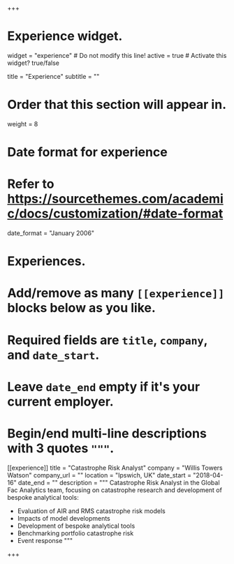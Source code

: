 +++
# Experience widget.
widget = "experience"  # Do not modify this line!
active = true  # Activate this widget? true/false

title = "Experience"
subtitle = ""

# Order that this section will appear in.
weight = 8

# Date format for experience
#   Refer to https://sourcethemes.com/academic/docs/customization/#date-format
date_format = "January 2006"

# Experiences.
#   Add/remove as many `[[experience]]` blocks below as you like.
#   Required fields are `title`, `company`, and `date_start`.
#   Leave `date_end` empty if it's your current employer.
#   Begin/end multi-line descriptions with 3 quotes `"""`.
[[experience]]
  title = "Catastrophe Risk Analyst"
  company = "Willis Towers Watson"
  company_url = ""
  location = "Ipswich, UK"
  date_start = "2018-04-16"
  date_end = ""
  description = """
  Catastrophe Risk Analyst in the Global Fac Analytics team, focusing on catastrophe research and development of bespoke analytical tools:
  
  * Evaluation of AIR and RMS catastrophe risk models
  * Impacts of model developments
  * Development of bespoke analytical tools
  * Benchmarking portfolio catastrophe risk
  * Event response
  """

+++
